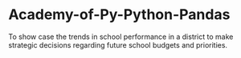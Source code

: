 # Academy-of-Py-Python-Pandas
To show case the trends in school performance in a district to make strategic decisions regarding future school budgets and priorities.
